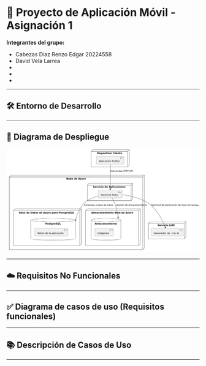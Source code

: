 
# 📱 Proyecto de Aplicación Móvil - Asignación 1

  
**Integrantes del grupo:**  
- Cabezas Diaz Renzo Edgar 20224558
- David Vela Larrea 
-   
-
-
---

## 🛠️ Entorno de Desarrollo



---
## 🚀 Diagrama de Despliegue

![Diagrama de Despliegue](diagramadespliegue3.png)


---

## ☁️ Requisitos No Funcionales



---

## ✅ Diagrama de casos de uso (Requisitos funcionales) 



---

## 📚 Descripción de Casos de Uso



---
